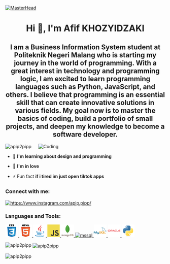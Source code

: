 [![MasterHead](https://media.tenor.com/Yzeh4Z4UQuAAAAAM/viciadoemcodar.gif)](https://rishavchanda.io)

<h1 align="center">Hi 👋, I'm Afif KHOZYIDZAKI</h1>
<h2 align="center">I am a Business Information System student at Politeknik Negeri Malang who is starting my journey in the world of programming. With a great interest in technology and programming logic, I am excited to learn programming languages such as Python, JavaScript, and others. I believe that programming is an essential skill that can create innovative solutions in various fields. My goal now is to master the basics of coding, build a portfolio of small projects, and deepen my knowledge to become a software developer.</h2>
<img align="right" alt="Coding" width="400" src="https://cdn.dribbble.com/users/1162077/screenshots/3848914/media/7ed7d5ca074b48b328150e5a231e8d1f.gif">




<p align="left"> <img src="https://komarev.com/ghpvc/?username=apip2pipp&label=Profile%20views&color=0e75b6&style=flat" alt="apip2pipp" /> </p>

- 🔭 **I'm learning about design and programming**

- 👯 **I'm in love**

- ⚡ Fun fact **if i tired im just open tiktok apps**

<h3 align="left">Connect with me:</h3>
<p align="left">
<a href="https://instagram.com/https://www.instagram.com/apip.pipp/" target="blank"><img align="center" src="https://raw.githubusercontent.com/rahuldkjain/github-profile-readme-generator/master/src/images/icons/Social/instagram.svg" alt="https://www.instagram.com/apip.pipp/" height="30" width="40" /></a>
</p>

<h3 align="left">Languages and Tools:</h3>
<p align="left"> <a href="https://www.w3schools.com/css/" target="_blank" rel="noreferrer"> <img src="https://raw.githubusercontent.com/devicons/devicon/master/icons/css3/css3-original-wordmark.svg" alt="css3" width="40" height="40"/> </a> <a href="https://www.w3.org/html/" target="_blank" rel="noreferrer"> <img src="https://raw.githubusercontent.com/devicons/devicon/master/icons/html5/html5-original-wordmark.svg" alt="html5" width="40" height="40"/> </a> <a href="https://www.java.com" target="_blank" rel="noreferrer"> <img src="https://raw.githubusercontent.com/devicons/devicon/master/icons/java/java-original.svg" alt="java" width="40" height="40"/> </a> <a href="https://developer.mozilla.org/en-US/docs/Web/JavaScript" target="_blank" rel="noreferrer"> <img src="https://raw.githubusercontent.com/devicons/devicon/master/icons/javascript/javascript-original.svg" alt="javascript" width="40" height="40"/> </a> <a href="https://www.mongodb.com/" target="_blank" rel="noreferrer"> <img src="https://raw.githubusercontent.com/devicons/devicon/master/icons/mongodb/mongodb-original-wordmark.svg" alt="mongodb" width="40" height="40"/> </a> <a href="https://www.microsoft.com/en-us/sql-server" target="_blank" rel="noreferrer"> <img src="https://www.svgrepo.com/show/303229/microsoft-sql-server-logo.svg" alt="mssql" width="40" height="40"/> </a> <a href="https://www.mysql.com/" target="_blank" rel="noreferrer"> <img src="https://raw.githubusercontent.com/devicons/devicon/master/icons/mysql/mysql-original-wordmark.svg" alt="mysql" width="40" height="40"/> </a> <a href="https://www.oracle.com/" target="_blank" rel="noreferrer"> <img src="https://raw.githubusercontent.com/devicons/devicon/master/icons/oracle/oracle-original.svg" alt="oracle" width="40" height="40"/> </a> <a href="https://www.python.org" target="_blank" rel="noreferrer"> <img src="https://raw.githubusercontent.com/devicons/devicon/master/icons/python/python-original.svg" alt="python" width="40" height="40"/> </a> </p>

<p><img align="left" src="https://github-readme-stats.vercel.app/api/top-langs?username=apip2pipp&show_icons=true&locale=en&layout=compact" alt="apip2pipp" /></p>

<p>&nbsp;<img align="center" src="https://github-readme-stats.vercel.app/api?username=apip2pipp&show_icons=true&locale=en" alt="apip2pipp" /></p>

<p><img align="center" src="https://github-readme-streak-stats.herokuapp.com/?user=apip2pipp&" alt="apip2pipp" /></p>
